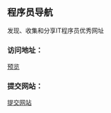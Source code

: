 ## 程序员导航
发现、收集和分享IT程序员优秀网址<br>
### 访问地址：
<a href="http://nav.iterabc.com/"  target="_blank">预览</a><br>
### 提交网站： 
<a href="http://nav.iterabc.com/?a=message"  target="_blank">提交网站</a><br>
